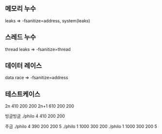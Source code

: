 ## 메모리 누수
leaks => -fsanitize=address, system(leaks)
## 스레드 누수
thread leaks => -fsanitize=thread
## 데이터 레이스
data race => -fsanitize=address
## 테스트케이스
2n 410 200 200
2n+1 610 200 200

빙글빙글
./philo 4 410 200 200

주금
./philo 4 390 200 200 5
./philo 1 1000 300 200
./philo 1 1000 300 200 5